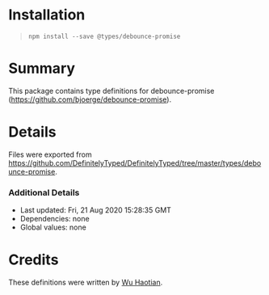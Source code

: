 # Installation
> `npm install --save @types/debounce-promise`

# Summary
This package contains type definitions for debounce-promise (https://github.com/bjoerge/debounce-promise).

# Details
Files were exported from https://github.com/DefinitelyTyped/DefinitelyTyped/tree/master/types/debounce-promise.

### Additional Details
 * Last updated: Fri, 21 Aug 2020 15:28:35 GMT
 * Dependencies: none
 * Global values: none

# Credits
These definitions were written by [Wu Haotian](https://github.com/whtsky).
